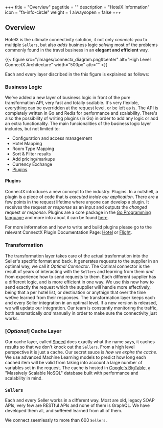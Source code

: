 +++
title = "Overview"
pagetitle = ""
description = "HotelX Information"
icon = "fa-info-circle"
weight = 1
alwaysopen = false
+++

## Overview

HotelX is the ultimate connectivity solution, it not only _connects_ you to multiple `Sellers`, but also _adds_ business logic _solving_ most of the problems commonly found in the travel business in an **elegant and efficient** way.

{{< figure src="/images/connectx_diagram.png#center" alt="High Level ConnectX Architecture" width="500px" attr="" >}}

Each and every layer discribed in the this figure is explained as follows:

### Business Logic

We've added a new layer of business logic in front of the pure transformation API, very fast and totally scalable. It's very flexible, everything can be overridden at the request level, or be left as is. The API is completely written in Go and Redis for performance and scalability. There's also the possibility of writing plugins (in Go) in order to add any logic or add an extra functionality.
The main funcionalities of the business logic layer includes, but not limited to:

* Configuration and access management
* Hotel Mapping
* Room Type Mapping
* Sort & Filter results
* Add pricing/markups
* Currency Exchange
* [Plugins](#plugins)

#### Plugins

ConnectX introduces a new concept to the industry: Plugins.
In a nutshell, a plugin is a piece of code that _is executed inside our application_. There are a few points in the request lifetime where anyone can develop a plugin. It receives the request _or response_ as an input and outputs the _changed_ request _or response_.
Plugins are a core package in the [Go Programming language](https://golang.org/) and more info about it can be found [here](https://golang.org/pkg/plugin/).

For more information and how to write and build plugins please go to the relevant ConnectX Plugin Documentation Page: [Hotel](/product/connectx/hotel/concepts/plugins/) or [Flight](/product/connectx/flight/concepts/plugins/).

### Transformation

The transformation layer takes care of the actual trasformation into the Seller's specific format and back. It generates requests to the supplier in an optimal way, we call it *Optimal Connector*. The Optimal connector is the result of years of interacting with the `Sellers` and learning from them _and_ from experience how to send requests to them. Each different supplier has a different logic, and is more efficient in one way. We use this now how to send exactly the request which the supplier will handle more effectively, being that a per hotel list, or destination or anythign that over the time we0ve learned from their responses.
The transformation layer keeps each and every Seller integration in an optimal level. If a new version is released, we will update our integration. Our team is constantly monitoring the traffic, both automatically _and_ manually in order to make sure the connectivity just works.

### [_Optional_] Cache Layer

Our cache layer, called [Speed](https://www.travelgatex.com/products/speed.html) does exactly what the name says, it caches results so that we don't knock out the `Sellers`. From a high level perspective it is just a cache. Our secret sauce is _how we expire the cache_. We use advanced Machine Learning models to predict how long each cached item will be valid from taking into account a large number of variables set in the request.
The cache is hosted in [Google's BigTable](https://cloud.google.com/bigtable/), a "Massively Scalable NoSQL" database built with performance and scalability in mind.

### `Sellers`

Each and every Seller works in a different way. Most are old, legacy SOAP APIs, very few are RESTful APIs and none of them is GraphQL. We have developed them all, and ~~suffered~~ learned from all of them. 

We connect seemlessly to more than 600 `Sellers`.
